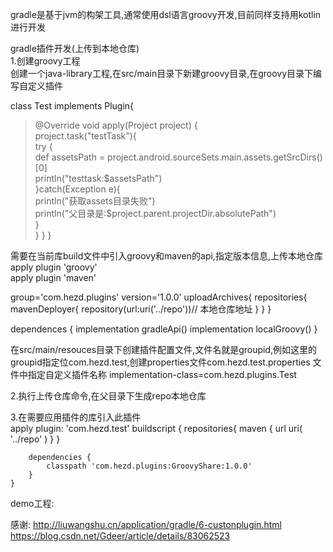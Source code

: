 gradle是基于jvm的构架工具,通常使用dsl语言groovy开发,目前同样支持用kotlin进行开发

gradle插件开发(上传到本地仓库)     
1.创建groovy工程        
创建一个java-library工程,在src/main目录下新建groovy目录,在groovy目录下编写自定义插件     

class Test implements Plugin<Project>{      
>@Override
    void apply(Project project) {       
        project.task("testTask"){       
            try {       
                def assetsPath = project.android.sourceSets.main.assets.getSrcDirs()[0]     
                println("testtask:$assetsPath")     
            }catch(Exception e){        
                println("获取assets目录失败")     
                println("父目录是:$project.parent.projectDir.absolutePath")     
            }       
        }
    }
}

需要在当前库build文件中引入groovy和maven的api,指定版本信息,上传本地仓库<br>
apply plugin 'groovy'<br>
apply plugin 'maven'<br>

group='com.hezd.plugins'
version='1.0.0'
uploadArchives{
    repositories{
        mavenDeployer{
            repository(url:uri('../repo'))// 本地仓库地址
        }
    }
}

dependences {
    implementation gradleApi()
    implementation localGroovy()
}

在src/main/resouces目录下创建插件配置文件,文件名就是groupid,例如这里的groupid指定位com.hezd.test,创建properties文件com.hezd.test.properties
文件中指定自定义插件名称
implementation-class=com.hezd.plugins.Test

2.执行上传仓库命令,在父目录下生成repo本地仓库<br>

3.在需要应用插件的库引入此插件<br>
    apply plugin: 'com.hezd.test'
    buildscript {
        repositories{
            maven {
                url uri(
                        '../repo'
                )
            }
        }

        dependencies {
            classpath 'com.hezd.plugins:GroovyShare:1.0.0'
        }
    }

demo工程:



感谢:
http://liuwangshu.cn/application/gradle/6-custonplugin.html
https://blog.csdn.net/Gdeer/article/details/83062523
